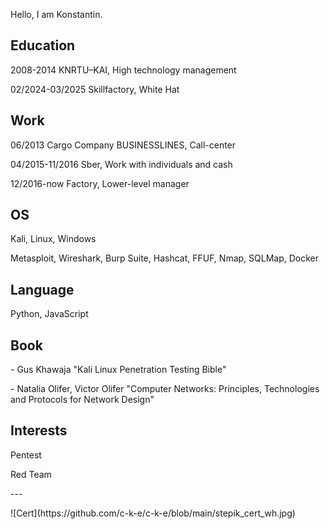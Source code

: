 Hello, I am Konstantin.

Education
---
<p align="left">
2008-2014 KNRTU–KAI, High technology management
</p>
<p align="left">
02/2024-03/2025 Skillfactory, White Hat
</p>

Work
---
<p align="left">
06/2013 Cargo Company BUSINESSLINES, Call-center
</p>
<p align="left">
04/2015-11/2016 Sber, Work with individuals and cash
</p>
<p align="left">
12/2016-now Factory, Lower-level manager
</p>

OS
---
<p align="left">
Kali, Linux, Windows
</p>

<p align="left">
Metasploit, Wireshark, Burp Suite, Hashcat, FFUF, Nmap, SQLMap, Docker
</p>

Language 
---
<p align="left">
Python, JavaScript
</p>

Book
---
<p align="left">
- Gus Khawaja "Kali Linux Penetration Testing Bible"
</p>
<p align="left">
- Natalia Olifer, Victor Olifer "Computer Networks: Principles, Technologies and Protocols for Network Design"
</p>

Interests
---
<p align="left">
Pentest
</p>
<p align="left">
Red Team
</p>
---
<p align="left">
![Cert](https://github.com/c-k-e/c-k-e/blob/main/stepik_cert_wh.jpg)
</p>
